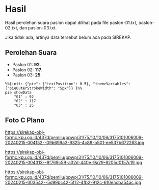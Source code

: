 # Hasil

Hasil perolehan suara paslon dapat dilihat pada file paslon-01.txt, paslon-02.txt, dan paslon-03.txt.

Jika tidak ada, artinya data tersebut belum ada pada SIREKAP.

## Perolehan Suara

 * Paslon 01: **92**.
 * Paslon 02: **117**.
 * Paslon 03: **25**.

```mermaid
%%{init: {"pie": {"textPosition": 0.5}, "themeVariables": {"pieOuterStrokeWidth": "5px"}} }%%
pie showData
    "01" : 92
    "02" : 117
    "03" : 25
```
## Foto C Plano

https://sirekap-obj-formc.kpu.go.id/437d/pemilu/ppwp/31/75/10/10/06/3175101006009-20240215-004152--09b699a3-9325-4c88-b501-ee537b672263.jpg

https://sirekap-obj-formc.kpu.go.id/437d/pemilu/ppwp/31/75/10/10/06/3175101006009-20240215-004313--9f769c59-a32d-440e-9a29-6205d0157c19.jpg

https://sirekap-obj-formc.kpu.go.id/437d/pemilu/ppwp/31/75/10/10/06/3175101006009-20240215-003542--5d99bc42-5f12-4fb2-912c-610eacba54ac.jpg
